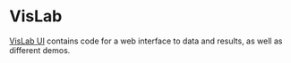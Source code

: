 # VisLab

[VisLab UI](https://github.com/sergeyk/vislab) contains code for a web interface to data and results, as well as different demos.
